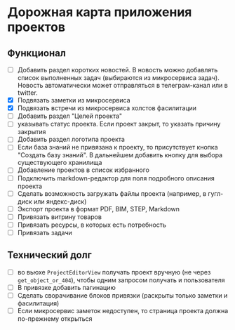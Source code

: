 # Дорожная карта приложения проектов

## Функционал

- [ ] Добавить раздел коротких новостей.
  В новость можно добавлять список выполненных задач (выбираются из микросервиса задач).
  Новость автоматически может отправляться в телеграм-канал или в twitter.
- [x] Подвязать заметки из микросервиса
- [x] Подвязать встречи из микросервиса холстов фасилитации
- [ ] Добавить раздел "Целей проекта"
- [ ] указывать статус проекта. Если проект закрыт, то указать причину закрытия
- [ ] Добавить раздел логотипа проекта
- [ ] Если база знаний не привязана к проекту, то присутствует кнопка "Создать базу знаний". В дальнейшем добавить кнопку для выбора существующего хранилища
- [ ] Добавление проектов в список избранного
- [ ] Подключить markdown-редактор для поля подробного описания проекта
- [ ] Сделать возможность загружать файлы проекта (например, в гугл-диск или яндекс-диск)
- [ ] Экспорт проекта в формат PDF, BIM, STEP, Markdown
- [ ] Привязать витрину товаров
- [ ] Привязать ресурсы, в которых есть потребность
- [ ] Привязать задачи

## Технический долг

- [ ] во вьюхе `ProjectEditorView` получать проект вручную (не через `get_object_or_404`), чтобы одним запросом получать и пользователя
- [ ] В привязке добавить пагинацию
- [ ] Сделать сворачивание блоков привязки (раскрыты только заметки и фасилитация)
- [ ] Если микросервис заметок недоступен, то страница проекта должна по-прежнему открыться

